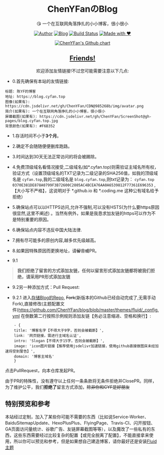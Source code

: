 <h1 align="center">ChenYFanのBlog</h1>
<div align="center">

😘 一个在互联网角落挣扎的小小博客，很小很小

[![Author](https://flat.badgen.net/badge/author/ChenYFan/)](https://github.com/ChenYFan)
[![Blog](https://flat.badgen.net/badge/blog/ChenYFan%E3%81%AEBlog/orange/)](https://blog.cyfan.top)
[![Build Status](https://travis-ci.org/ChenYFan/blog.svg?branch=master)](https://travis-ci.org/ChenYFan/blog)
[![Made with ❤](https://flat.badgen.net/badge/made%20with/%e2%9d%a4/ff69b4)](https://cyfan.top)

</div>

<p align="center">
  <a href="https://github.com/ChenYFan">
    <img src="https://ghchart.rshah.org/ChenYFan" alt="ChenYFan's Github chart" />
  </a>
</p>

<h2 align="center"><a href="https://blog.cyfan.top/links/">Friends!</a></h2>

<div align="center">
欢迎添加友情链接!不过您可能需要注意以下几点:
</div>
	
+ 0.首先确保有本站的友情链接:


```
标题: 陈YF的博客
地址: https://blog.cyfan.top
图像(如果有): https://cdn.jsdelivr.net/gh/ChenYFan/CDN@985268b/img/avatar.png
简介(如果有): 一个在互联网角落挣扎的小小博客，很小很小
屏幕截图(如果有): https://cdn.jsdelivr.net/gh/ChenYFan/ScreenShot@gh-pages/blog.cyfan.top.jpg
背景颜色(如果有): #F6B352
```

+ 1.存活时间不小于**3个月**。

+ 2.确定不会随随便便删库跑路。

+ 3.时间达到30天无法正常访问的将会被踢除。

+ 4.免费顶级域名看情况接受,二级域名(如\*.cyfan.top)则需验证主域名所有权，验证方式（设置顶级域名的TXT记录为二级记录的SHA256值，如我的顶级域名是 `cyfan.top`,我的二级域名是 `blog.cyfan.top`,则txt记录为： `cyfan.top 0370E381DE878A0799F3B72600C2805AC4BCEA76AA0A6539812F77361E696353` ,【大小写不严格】，这说明对于 \*.github.io 和 \*.coding.me 这种公有域名给予拒绝）
    
+ 5.确保站点可以以HTTPS访问,允许不强制,可以没有HSTS(为什么要https原因很显然,这里不阐述) 。当然有例外，如果是我恳求加友链的https可以作为不是特别重要的原因。

+ 6.确保站点内容不违反中国大陆法律.

+ 7.拥有尽可能多的原创内容,越多优先级越高。

+ 8.如果因特殊原因而更换地址，请~~留言或~~PR。

+ 9.1 
> **我们拒绝了留言的方式添加友链，任何以留言形式添加友链都将被我们拒绝，请采用PR形式添加友链**
	
+ 9.2另一种添加方式：Pull Request:

+ 9.2.1 进入[存储Blog的Repo](https://github.com/ChenYFan/blog), ~~Fork~~(新版本的Github已经自动完成了,无需手动Fork),直接修改(主题配置文件)<https://github.com/ChenYFan/blog/blob/master/themes/fluid/_config.yml> 在倒数第二行按照示例规则添加友链【务必注意缩进、空格和换行】:
    
```
    - {        
    title: '博客名字【不得大于9字，否则会被截断】',
    link: '网页链接，需进行主域名认证',
    intro: 'Slogan【不得大于15字，否则会被截断】',
    image: 'icon图片链接【推荐使用jsdelivr加速链接，使用github直接做图床未经加速将受到警告】',
    domain: '博客主域名'
    }
```

点击PullRequest，向本仓库发起PR。

由于PR的特殊性，没有遵守以上任何一条条款将无条件拒绝并ClosePR。同样，为了维护公平，我们**拒绝了**留言方式添加，~~除非你和CYF是好朋友~~

## 特别预览和参考

本站经过定制，加入了某些你可能不需要的东西（比如说Service-Worker、BaiduSitemapUpdate、HexoPlusPlus、FlyingPage、Travis-CI、闪开按钮、GA页面访问量统计、谷歌广告、友链屏幕截图等等），以及魔改了一些私有的东西，这些东西需要经过比较复杂的配置【或完全脱离了配置】，不能直接拿来使用，所以你可以预览和参考，但是如果想自己建造博客，请你最好还是安装[Fluid主题](https://github.com/fluid-dev/hexo-theme-fluid)
